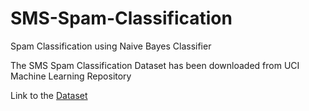 # SMS-Spam-Classification
Spam Classification using Naive Bayes Classifier

The SMS Spam Classification Dataset has been downloaded from UCI Machine Learning Repository

Link to the [Dataset](https://archive.ics.uci.edu/ml/datasets/SMS+Spam+Collection#)
